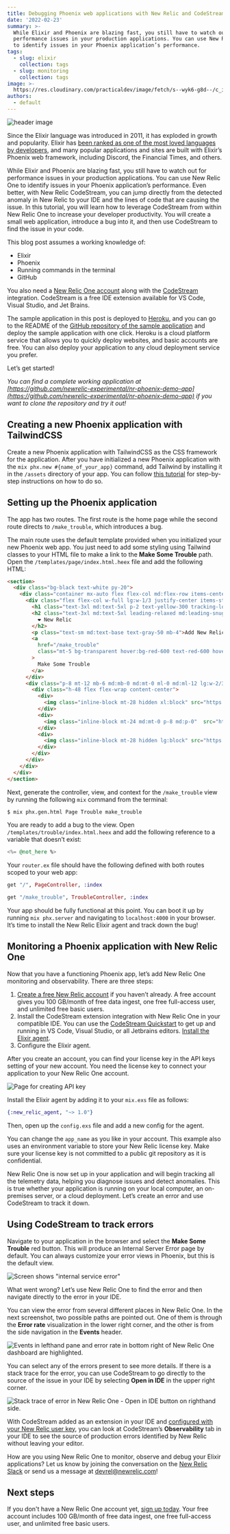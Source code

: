 ```yaml
---
title: Debugging Phoenix web applications with New Relic and CodeStream
date: '2022-02-23'
summary: >-
  While Elixir and Phoenix are blazing fast, you still have to watch out for
  performance issues in your production applications. You can use New Relic One
  to identify issues in your Phoenix application’s performance.
tags:
  - slug: elixir
    collection: tags
  - slug: monitoring
    collection: tags
image: >-
  https://res.cloudinary.com/practicaldev/image/fetch/s--wyk6-g8d--/c_imagga_scale,f_auto,fl_progressive,h_420,q_auto,w_1000/https://newrelic.com/sites/default/files/styles/16x9_600w/public/2021-07/photo-1564865878688-9a244444042a.jpeg
authors:
  - default
---
```

  
  ![header image](https://res.cloudinary.com/practicaldev/image/fetch/s--wyk6-g8d--/c_imagga_scale,f_auto,fl_progressive,h_420,q_auto,w_1000/https://newrelic.com/sites/default/files/styles/16x9_600w/public/2021-07/photo-1564865878688-9a244444042a.jpeg)

Since the Elixir language was introduced in 2011, it has exploded in growth and popularity. Elixir has [been ranked as one of the most loved languages by developers](https://insights.stackoverflow.com/survey/2019#most-loved-dreaded-and-wanted), and many popular applications and sites are built with Elixir’s Phoenix web framework, including Discord, the Financial Times, and others.

While Elixir and Phoenix are blazing fast, you still have to watch out for performance issues in your production applications. You can use New Relic One to identify issues in your Phoenix application’s performance. Even better, with New Relic CodeStream, you can jump directly from the detected anomaly in New Relic to your IDE and the lines of code that are causing the issue. In this tutorial, you will learn how to leverage CodeStream from within New Relic One to increase your developer productivity. You will create a small web application, introduce a bug into it, and then use CodeStream to find the issue in your code.

This blog post assumes a working knowledge of:

-   Elixir
-   Phoenix
-   Running commands in the terminal
-   GitHub

You also need a [New Relic One account](https://newrelic.com/signup) along with the [CodeStream](https://www.codestream.com/) integration. CodeStream is a free IDE extension available for VS Code, Visual Studio, and Jet Brains.

The sample application in this post is deployed to [Heroku](https://www.heroku.com/), and you can go to the README of the [GitHub repository of the sample application](https://github.com/newrelic-experimental/nr-phoenix-demo-app) and deploy the sample application with one click. Heroku is a cloud platform service that allows you to quickly deploy websites, and basic accounts are free. You can also deploy your application to any cloud deployment service you prefer.

Let’s get started!

_You can find a complete working application at [https://github.com/newrelic-experimental/nr-phoenix-demo-app](https://github.com/newrelic-experimental/nr-phoenix-demo-app) if you want to clone the repository and try it out!_

## Creating a new Phoenix application with TailwindCSS

Create a new Phoenix application with TailwindCSS as the CSS framework for the application. After you have initialized a new Phoenix application with the `mix phx.new #{name_of_your_app}` command, add Tailwind by installing it in the `/assets` directory of your app. You can follow [this tutorial](https://pragmaticstudio.com/tutorials/adding-tailwind-css-to-phoenix) for step-by-step instructions on how to do so.

## Setting up the Phoenix application

The app has two routes. The first route is the home page while the second route directs to `/make_trouble`, which introduces a bug.

The main route uses the default template provided when you initialized your new Phoenix web app. You just need to add some styling using Tailwind classes to your HTML file to make a link to the **Make Some Trouble** path. Open the `/templates/page/index.html.heex` file and add the following HTML:

```html
<section>
  <div class="bg-black text-white py-20">
    <div class="container mx-auto flex flex-col md:flex-row items-center my-12 md:my-24">
      <div class="flex flex-col w-full lg:w-1/3 justify-center items-start p-8">
        <h1 class="text-3xl md:text-5xl p-2 text-yellow-300 tracking-loose">Phoenix</h1>
        <h2 class="text-3xl md:text-5xl leading-relaxed md:leading-snug mb-2">
          ❤️ New Relic
        </h2>
        <p class="text-sm md:text-base text-gray-50 mb-4">Add New Relic monitoring to your Phoenix app deployed on Render</p>
        <a 
          href="/make_trouble"
          class="mt-5 bg-transparent hover:bg-red-600 text-red-600 hover:text-black rounded shadow hover:shadow-lg py-2 px-4 border border-red-600 hover:border-transparent"
        >
          Make Some Trouble
        </a>
      </div>
      <div class="p-8 mt-12 mb-6 md:mb-0 md:mt-0 ml-0 md:ml-12 lg:w-2/3  justify-center">
        <div class="h-48 flex flex-wrap content-center">
          <div>
            <img class="inline-block mt-28 hidden xl:block" src="https://user-images.githubusercontent.com/54521023/116969935-c13d5b00-acd4-11eb-82b1-5ad2ff10fb76.png">
          </div>
          <div>
            <img class="inline-block mt-24 md:mt-0 p-8 md:p-0"  src="https://user-images.githubusercontent.com/54521023/116969931-bedb0100-acd4-11eb-99a9-ff5e0ee9f31f.png">
          </div>
          <div>
            <img class="inline-block mt-28 hidden lg:block" src="https://user-images.githubusercontent.com/54521023/116969939-c1d5f180-acd4-11eb-8ad4-9ab9143bdb50.png">
          </div>
        </div>
      </div>
    </div>
  </div>
</section>
```

Next, generate the controller, view, and context for the `/make_trouble` view by running the following `mix` command from the terminal:

```bash
$ mix phx.gen.html Page Trouble make_trouble
```

You are ready to add a bug to the view. Open `/templates/trouble/index.html.heex` and add the following reference to a variable that doesn’t exist:

```elixir
<%= @not_here %>
```
Your `router.ex` file should have the following defined with both routes scoped to your web app:

```elixir
get "/", PageController, :index
```

```elixir
get "/make_trouble", TroubleController, :index
```

Your app should be fully functional at this point. You can boot it up by running `mix phx.server` and navigating to `localhost:4000` in your browser. It’s time to install the New Relic Elixir agent and track down the bug!

## Monitoring a Phoenix application with New Relic One

Now that you have a functioning Phoenix app, let’s add New Relic One monitoring and observability. There are three steps:

1.  [Create a free New Relic account](https://newrelic.com/signup) if you haven’t already. A free account gives you 100 GB/month of free data ingest, one free full-access user, and unlimited free basic users.
2.  Install the CodeStream extension integration with New Relic One in your compatible IDE. You can use the [CodeStream Quickstart](https://developer.newrelic.com/instant-observability/codestream/29bd9a4a-1c19-4219-9694-0942f6411ce7/) to get up and running in VS Code, Visual Studio, or all Jetbrains editors. [Install the Elixir agent](https://docs.newrelic.com/docs/more-integrations/open-source-telemetry-integrations/elixir/elixir-open-source-agent/).
3.  Configure the Elixir agent.

After you create an account, you can find your license key in the API keys setting of your new account. You need the license key to connect your application to your New Relic One account.

  ![Page for creating API key](https://newrelic.com/sites/default/files/styles/1200w/public/2022-02/2-22-22-Phoenix1.png?itok=RHVJ94jj)

Install the Elixir agent by adding it to your `mix.exs` file as follows:

```elixir
{:new_relic_agent, "~> 1.0"}
```

Then, open up the `config.exs` file and add a new config for the agent.

You can change the `app_name` as you like in your account. This example also uses an environment variable to store your New Relic license key. Make sure your license key is not committed to a public git repository as it is confidential.

New Relic One is now set up in your application and will begin tracking all the telemetry data, helping you diagnose issues and detect anomalies. This is true whether your application is running on your local computer, an on-premises server, or a cloud deployment. Let’s create an error and use CodeStream to track it down.

## Using CodeStream to track errors

Navigate to your application in the browser and select the **Make Some Trouble** red button. This will produce an Internal Server Error page by default. You can always customize your error views in Phoenix, but this is the default view.

  ![Screen shows "internal service error"](https://newrelic.com/sites/default/files/styles/1200w/public/2022-02/2-22-22-Phoenix2.png?itok=FJezddFO)

What went wrong? Let’s use New Relic One to find the error and then navigate directly to the error in your IDE.

You can view the error from several different places in New Relic One. In the next screenshot, two possible paths are pointed out. One of them is through the **Error rate** visualization in the lower right corner, and the other is from the side navigation in the **Events** header.

  ![Events in lefthand pane and error rate in bottom right of New Relic One dashboard are highlighted.](https://newrelic.com/sites/default/files/styles/1200w/public/2022-02/2-22-22-Phoenix3.png?itok=Owg6JEwT)

You can select any of the errors present to see more details. If there is a stack trace for the error, you can use CodeStream to go directly to the source of the issue in your IDE by selecting **Open in IDE** in the upper right corner.

  ![Stack trace of error in New Relic One - Open in IDE button on righthand side.](https://newrelic.com/sites/default/files/styles/1200w/public/2022-02/2-22-22-Phoenix4.png?itok=RbXmBUWk)

With CodeStream added as an extension in your IDE and [configured with your New Relic user key](https://docs.newrelic.com/docs/codestream/start-here/install-codestream), you can look at CodeStream’s **Observability** tab in your IDE to see the source of production errors identified by New Relic without leaving your editor.

How are you using New Relic One to monitor, observe and debug your Elixir applications? Let us know by joining the conversation on the [New Relic Slack](https://newrelicusers-signup.herokuapp.com/) or send us a message at [devrel@newrelic.com](mailto:devrel@newrelic.com)!

## Next steps

If you don't have a New Relic One account yet, [sign up today](https://newrelic.com/signup). Your free account includes 100 GB/month of free data ingest, one free full-access user, and unlimited free basic users.
